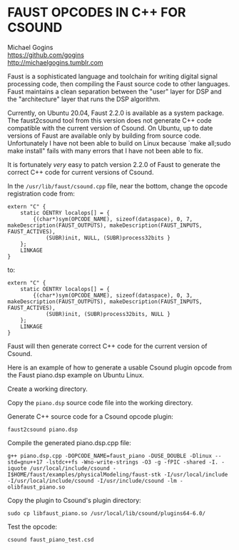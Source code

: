 # FAUST OPCODES IN C++ FOR CSOUND

Michael Gogins<br>
https://github.com/gogins<br>
http://michaelgogins.tumblr.com

Faust is a sophisticated language and toolchain for writing digital signal 
processing code, then compiling the Faust source code to other languages. 
Faust maintains a clean separation between the "user" layer for DSP and 
the "architecture" layer that runs the DSP algorithm.

Currently, on Ubuntu 20.04, Faust 2.2.0 is available as a system package. The 
faust2csound tool from this version does not generate C++ code compatible with 
the current version of Csound. On Ubuntu, up to date versions of Faust are 
available only by building from source code. Unfortunately I have not been 
able to build on Linux because `make all;sudo make install" fails with many 
errors that I have not been able to fix.

It is fortunately *very* easy to patch version 2.2.0 of Faust to generate the 
correct C++ code for current versions of Csound.

In the `/usr/lib/faust/csound.cpp` file, near the bottom, change the opcode 
registration code from:
```
extern "C" {
    static OENTRY localops[] = {
        {(char*)sym(OPCODE_NAME), sizeof(dataspace), 0, 7, makeDescription(FAUST_OUTPUTS), makeDescription(FAUST_INPUTS, FAUST_ACTIVES),
            (SUBR)init, NULL, (SUBR)process32bits }
    };
    LINKAGE
}
```
to:
```
extern "C" {
    static OENTRY localops[] = {
        {(char*)sym(OPCODE_NAME), sizeof(dataspace), 0, 3, makeDescription(FAUST_OUTPUTS), makeDescription(FAUST_INPUTS, FAUST_ACTIVES),
            (SUBR)init, (SUBR)process32bits, NULL }
    };
    LINKAGE
}
```

Faust will then generate correct C++ code for the current version of Csound.

Here is an example of how to generate a usable Csound plugin opcode from the 
Faust piano.dsp example on Ubuntu Linux.

Create a working directory.

Copy the `piano.dsp` source code file into the working directory.

Generate C++ source code for a Csound opcode plugin:
```
faust2csound piano.dsp
```

Compile the generated piano.dsp.cpp file:
```
g++ piano.dsp.cpp -DOPCODE_NAME=faust_piano -DUSE_DOUBLE -Dlinux --std=gnu++17 -lstdc++fs -Wno-write-strings -O3 -g -fPIC -shared -I. -iquote /usr/local/include/csound -I$HOME/faust/examples/physicalModeling/faust-stk -I/usr/local/include -I/usr/local/include/csound -I/usr/include/csound -lm -olibfaust_piano.so
```
Copy the plugin to Csound's plugin directory:
```
sudo cp libfaust_piano.so /usr/local/lib/csound/plugins64-6.0/
```
Test the opcode:
```
csound faust_piano_test.csd
```
